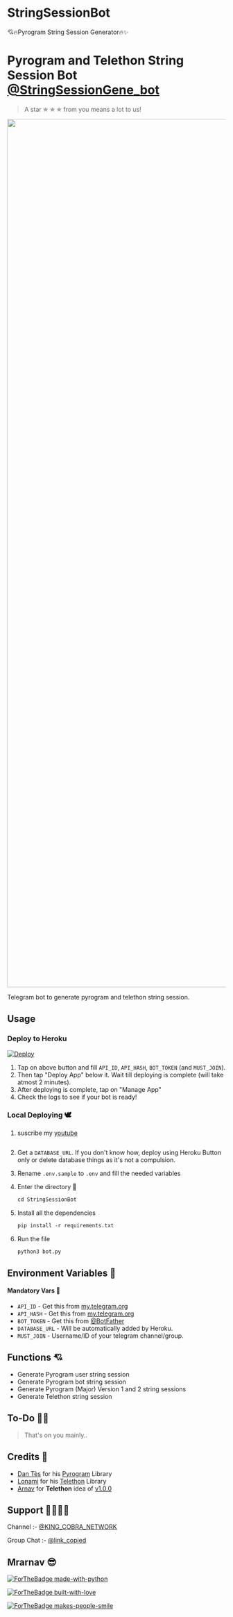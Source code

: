 # StringSessionBot
💘🔥Pyrogram String Session Generator🔥✨
# Pyrogram and Telethon String Session Bot [@StringSessionGene_bot](https://t.me/StringSessionGene_bot)

> A star ✯ ✯ ✯ from you means a lot to us!

<p align="center"><a href="https://e2share.in/jemn"><img src="https://te.legra.ph/file/99d198db8c5f58c52bd9e.jpg" width="2000"></a></p>

Telegram bot to generate pyrogram and telethon string session.


## Usage

### Deploy to Heroku

[![Deploy](https://www.herokucdn.com/deploy/button.svg)](https://heroku.com/deploy?template=https://github.com/CyberTG/string)

1. Tap on above button and fill `API_ID`, `API_HASH`, `BOT_TOKEN` (and `MUST_JOIN`).
2. Then tap "Deploy App" below it. Wait till deploying is complete (will take atmost 2 minutes).
3. After deploying is complete, tap on "Manage App"
4. Check the logs to see if your bot is ready!

### Local Deploying 🕊️

1. suscribe my [youtube](https://youtube.com/channel/UCUw4ZmMC_H2SYdcka9teJ7A)
   ```
2. Get a `DATABASE_URL`. If you don't know how, deploy using Heroku Button only or delete database things as it's not a compulsion.
   
3. Rename `.env.sample` to `.env` and fill the needed variables

4. Enter the directory 🐊
   ```markdown
   cd StringSessionBot
   ```

5. Install all the dependencies
   ```markdown
   pip install -r requirements.txt
   ```

6. Run the file
   ```markdown
   python3 bot.py
   ```

## Environment Variables 🐢

#### Mandatory Vars 👻

- `API_ID` - Get this from [my.telegram.org](https://my.telegram.org/auth)
- `API_HASH` - Get this from [my.telegram.org](https://my.telegram.org/auth)
- `BOT_TOKEN` - Get this from [@BotFather](https://t.me/BotFather)
- `DATABASE_URL` - Will be automatically added by Heroku.
- `MUST_JOIN` - Username/ID of your telegram channel/group.

## Functions 💘

- Generate Pyrogram user string session
- Generate Pyrogram bot string session
- Generate Pyrogram (Major) Version 1 and 2 string sessions
- Generate Telethon string session


## To-Do 👩‍🚒

> That's on you mainly..

## Credits 👼

- [Dan Tès](https://e2share.in/brRTh) for his [Pyrogram](https://docs.pyrogram.org) Library
- [Lonami](https://e2share.in/NYIPn1) for his [Telethon](https://docs.telethon.dev) Library 
- [Arnav](https://t.me/cutearnav143) for **Telethon** idea of [v1.0.0](https://e2share.in/jemn/commit/48e06bb6d9ed156797ef4bc0dab88820fef948f3)

## Support 🧛‍♂️🧛‍♀️

Channel :- [@KING_COBRA_NETWORK](https://t.me/KING_COBRA_NETWORK)

Group Chat :- [@link_copied](https://t.me/link_copied)

## Mrarnav 😎

[![ForTheBadge made-with-python](http://ForTheBadge.com/images/badges/made-with-python.svg)](https://e2share.in/4bcEY)

[![ForTheBadge built-with-love](http://ForTheBadge.com/images/badges/built-with-love.svg)](https://e2share.in/xOAB)

[![ForTheBadge makes-people-smile](http://ForTheBadge.com/images/badges/makes-people-smile.svg)](https://e2share.in/xOAB)

